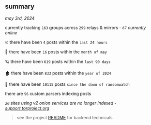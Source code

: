 
## summary
_may 3rd, 2024_

currently tracking `163` groups across `299` relays & mirrors - _`67` currently online_

⏲ there have been `4` posts within the `last 24 hours`

🦈 there have been `16` posts within the `month of may`

🪐 there have been `619` posts within the `last 90 days`

🏚 there have been `833` posts within the `year of 2024`

🦕 there have been `10115` posts `since the dawn of ransomwatch`

there are `96` custom parsers indexing posts

_`20` sites using v2 onion services are no longer indexed - [support.torproject.org](https://support.torproject.org/onionservices/v2-deprecation/)_

> see the project [README](https://github.com/joshhighet/ransomwatch#ransomwatch--) for backend technicals
